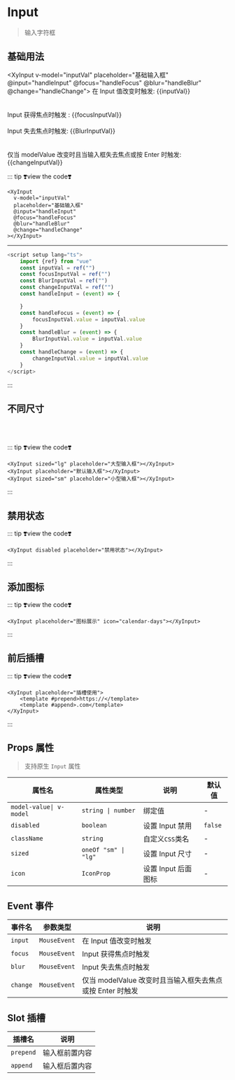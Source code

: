 # Input

> 输入字符框

## 基础用法

<script setup lang="ts">
    import {ref} from "vue"
    const inputVal = ref("")
    const focusInputVal = ref("")
    const BlurInputVal = ref("")
    const changeInputVal = ref("")
    const handleInput = (event) => {
        
    }
    const handleFocus = (event) => {
        focusInputVal.value = inputVal.value
    }
    const handleBlur = (event) => {
        BlurInputVal.value = inputVal.value
    }
    const handleChange = (event) => {
        changeInputVal.value = inputVal.value
        
    }
</script>

<XyInput
v-model="inputVal"
placeholder="基础输入框"
@input="handleInput"
@focus="handleFocus"
@blur="handleBlur"
@change="handleChange">
</XyInput>
在 Input 值改变时触发: {{inputVal}}  
<br />  
Input 获得焦点时触发 : {{focusInputVal}}  
<br />
Input 失去焦点时触发: {{BlurInputVal}}  
<br />  
仅当 modelValue 改变时且当输入框失去焦点或按 Enter 时触发: {{changeInputVal}}

::: tip ❣️view the code❣️

```vue
<XyInput
  v-model="inputVal"
  placeholder="基础输入框"
  @input="handleInput"
  @focus="handleFocus"
  @blur="handleBlur"
  @change="handleChange"
></XyInput>
```

---

```ts
<script setup lang="ts">
    import {ref} from "vue"
    const inputVal = ref("")
    const focusInputVal = ref("")
    const BlurInputVal = ref("")
    const changeInputVal = ref("")
    const handleInput = (event) => {

    }
    const handleFocus = (event) => {
        focusInputVal.value = inputVal.value
    }
    const handleBlur = (event) => {
        BlurInputVal.value = inputVal.value
    }
    const handleChange = (event) => {
        changeInputVal.value = inputVal.value
    }
</script>
```

:::

## 不同尺寸

<XyInput sized="lg" placeholder="大型输入框"></XyInput>  
<XyInput placeholder="默认输入框"></XyInput>  
<XyInput sized="sm" placeholder="小型输入框"></XyInput>

::: tip ❣️view the code❣️

```vue
<XyInput sized="lg" placeholder="大型输入框"></XyInput>
<XyInput placeholder="默认输入框"></XyInput>
<XyInput sized="sm" placeholder="小型输入框"></XyInput>
```

:::

## 禁用状态

<XyInput disabled placeholder="禁用状态"></XyInput>

::: tip ❣️view the code❣️

```vue
<XyInput disabled placeholder="禁用状态"></XyInput>
```

:::

## 添加图标

<XyInput placeholder="图标展示" icon="calendar-days"></XyInput>

::: tip ❣️view the code❣️

```vue
<XyInput placeholder="图标展示" icon="calendar-days"></XyInput>
```

:::

## 前后插槽

<XyInput placeholder="插槽使用">
    <template #prepend>https://</template>
    <template #append>.com</template>
</XyInput>

::: tip ❣️view the code❣️

```vue
<XyInput placeholder="插槽使用">
    <template #prepend>https://</template>
    <template #append>.com</template>
</XyInput>
```

:::

## Props 属性

> 支持原生 `Input` 属性

| 属性名                  | 属性类型             | 说明                | 默认值  |
| ----------------------- | -------------------- | ------------------- | ------- |
| `model-value\| v-model` | `string \| number`   | 绑定值              | -       |
| `disabled`              | `boolean`            | 设置 Input 禁用     | `false` |
| `className`             | `string`             | 自定义`CSS`类名     | -       |
| `sized`                 | `oneOf "sm" \| "lg"` | 设置 Input 尺寸     | -       |
| `icon`                  | `IconProp`           | 设置 Input 后面图标 | -       |

## Event 事件

| 事件名   | 参数类型     | 说明                                                      |
| -------- | ------------ | --------------------------------------------------------- |
| `input`  | `MouseEvent` | 在 Input 值改变时触发                                     |
| `focus`  | `MouseEvent` | Input 获得焦点时触发                                      |
| `blur`   | `MouseEvent` | Input 失去焦点时触发                                      |
| `change` | `MouseEvent` | 仅当 modelValue 改变时且当输入框失去焦点或按 Enter 时触发 |

## Slot 插槽

| 插槽名    | 说明           |
| --------- | -------------- |
| `prepend` | 输入框前置内容 |
| `append`  | 输入框后置内容 |
